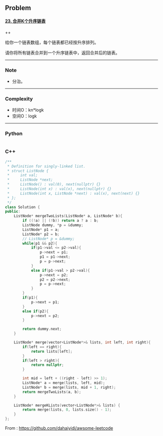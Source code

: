 ## Problem

#### [23. 合并K个升序链表](https://leetcode-cn.com/problems/merge-k-sorted-lists/)

++

给你一个链表数组，每个链表都已经按升序排列。

请你将所有链表合并到一个升序链表中，返回合并后的链表。

------

### Note

- 分治。

------

### Complexity

- 时间O：kn*logk
- 空间O：logk

------

### Python

```python

```

### C++

```C++
/**
 * Definition for singly-linked list.
 * struct ListNode {
 *     int val;
 *     ListNode *next;
 *     ListNode() : val(0), next(nullptr) {}
 *     ListNode(int x) : val(x), next(nullptr) {}
 *     ListNode(int x, ListNode *next) : val(x), next(next) {}
 * };
 */
class Solution {
public:
    ListNode* mergeTwoLists(ListNode* a, ListNode* b){
        if ((!a) || (!b)) return a ? a : b;
        ListNode dummy, *p = &dummy;
        ListNode* p1 = a;
        ListNode* p2 = b;
        // ListNode* p = &dummy;
        while(p1 && p2){
            if(p1->val <= p2->val){
                p->next = p1;
                p1 = p1->next;
                p = p->next;
            }
            else if(p1->val > p2->val){
                p->next = p2;
                p2 = p2->next;
                p = p->next;
            }
        }
        if(p1){
            p->next = p1;
        }
        else if(p2){
            p->next = p2;
        }

        return dummy.next;
    }

    ListNode* merge(vector<ListNode*>& lists, int left, int right){
        if(left == right){
            return lists[left];
        }
        if(left > right){
            return nullptr;
        }

        int mid = left + ((right - left) >> 1);
        ListNode* a = merge(lists, left, mid);
        ListNode* b = merge(lists, mid + 1, right);
        return mergeTwoLists(a, b);
    }

    ListNode* mergeKLists(vector<ListNode*>& lists) {
        return merge(lists, 0, lists.size() - 1);
    }
};
```



From : https://github.com/dahaiyidi/awsome-leetcode

